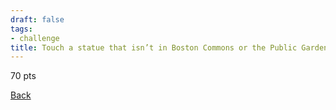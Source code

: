 ```yaml
---
draft: false
tags:
- challenge
title: Touch a statue that isn’t in Boston Commons or the Public Garden.
---
```

70 pts

[Back](https://shadybraden.com/jetlag) 
